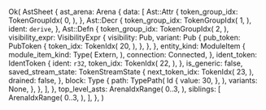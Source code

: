 Ok(
    AstSheet {
        ast_arena: Arena {
            data: [
                Ast::Attr {
                    token_group_idx: TokenGroupIdx(
                        0,
                    ),
                },
                Ast::Decr {
                    token_group_idx: TokenGroupIdx(
                        1,
                    ),
                    ident: `derive`,
                },
                Ast::Defn {
                    token_group_idx: TokenGroupIdx(
                        2,
                    ),
                    visibility_expr: VisibilityExpr {
                        visibility: Pub,
                        variant: Pub {
                            pub_token: PubToken {
                                token_idx: TokenIdx(
                                    20,
                                ),
                            },
                        },
                    },
                    entity_kind: ModuleItem {
                        module_item_kind: Type(
                            Extern,
                        ),
                        connection: Connected,
                    },
                    ident_token: IdentToken {
                        ident: `r32`,
                        token_idx: TokenIdx(
                            22,
                        ),
                    },
                    is_generic: false,
                    saved_stream_state: TokenStreamState {
                        next_token_idx: TokenIdx(
                            23,
                        ),
                        drained: false,
                    },
                    block: Type {
                        path: TypePath(
                            Id {
                                value: 30,
                            },
                        ),
                        variants: None,
                    },
                },
            ],
        },
        top_level_asts: ArenaIdxRange(
            0..3,
        ),
        siblings: [
            ArenaIdxRange(
                0..3,
            ),
        ],
    },
)